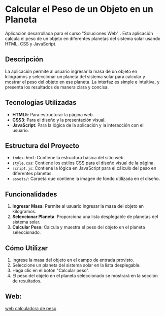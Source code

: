 # Calcular el Peso de un Objeto en un Planeta

Aplicación desarrollada para el curso "Soluciones Web" . Esta aplicación calcula el peso de un objeto en diferentes planetas del sistema solar usando HTML, CSS y JavaScript.

## Descripción

La aplicación permite al usuario ingresar la masa de un objeto en kilogramos y seleccionar un planeta del sistema solar para calcular y mostrar el peso del objeto en ese planeta. La interfaz es simple e intuitiva, y presenta los resultados de manera clara y concisa.

## Tecnologías Utilizadas

- **HTML5**: Para estructurar la página web.
- **CSS3**: Para el diseño y la presentación visual.
- **JavaScript**: Para la lógica de la aplicación y la interacción con el usuario.

## Estructura del Proyecto

- `index.html`: Contiene la estructura básica del sitio web.
- `style.css`: Contiene los estilos CSS para el diseño visual de la página.
- `script.js`: Contiene la lógica en JavaScript para el cálculo del peso en diferentes planetas.
- `assets/`: Carpeta que contiene la imagen de fondo utilizada en el diseño.

## Funcionalidades

1. **Ingresar Masa**: Permite al usuario ingresar la masa del objeto en kilogramos.
2. **Seleccionar Planeta**: Proporciona una lista desplegable de planetas del sistema solar.
3. **Calcular Peso**: Calcula y muestra el peso del objeto en el planeta seleccionado.

## Cómo Utilizar

1. Ingrese la masa del objeto en el campo de entrada provisto.
2. Seleccione un planeta del sistema solar en la lista desplegable.
3. Haga clic en el botón "Calcular peso".
4. El peso del objeto en el planeta seleccionado se mostrará en la sección de resultados.

## Web:
[web calculadora de peso]()

